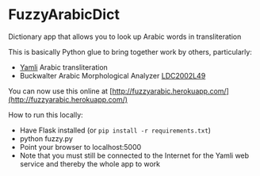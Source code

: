 FuzzyArabicDict
===============

Dictionary app that allows you to look up Arabic words in transliteration

This is basically Python glue to bring together work by others, particularly:
- [Yamli](http://yamli.com) Arabic transliteration 
- Buckwalter Arabic Morphological Analyzer [LDC2002L49](http://www.ldc.upenn.edu/Catalog/catalogEntry.jsp?catalogId=LDC2002L49)

You can now use this online at [http://fuzzyarabic.herokuapp.com/](http://fuzzyarabic.herokuapp.com/)

How to run this locally:
- Have Flask installed (or `pip install -r requirements.txt`)
- python fuzzy.py
- Point your browser to localhost:5000
- Note that you must still be connected to the Internet for the Yamli web service and thereby the whole app to work
